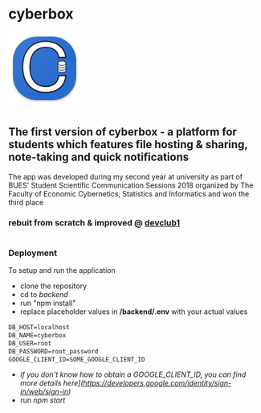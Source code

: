 # cyberbox
<img src="https://raw.githubusercontent.com/axbg/cyberbox/master/frontend/img/icons/144.png?token=AF6UYGJHLVGSYBXXPMGFWEC7SCPF2">

#
## The first version of cyberbox - a platform for students which features file hosting & sharing, note-taking and quick notifications

The app was developed during my second year at university as part of BUES' Student Scientific Communication Sessions 2018 organized by The Faculty of Economic Cybernetics, Statistics and Informatics and won the third place

### rebuit from scratch & improved @ [devclub1](https://github.com/devclub1)

#
### Deployment
To setup and run the application
   - clone the repository
   - cd to *backend*
   - run "npm install"
   - replace placeholder values in **/backend/.env** with your actual values
```properties
DB_HOST=localhost
DB_NAME=cyberbox
DB_USER=root
DB_PASSWORD=root_password
GOOGLE_CLIENT_ID=SOME_GOOGLE_CLIENT_ID
```
   - *if you don't know how to obtain a GOOGLE_CLIENT_ID, you can find more details here](https://developers.google.com/identity/sign-in/web/sign-in)*
   - run *npm start*
